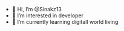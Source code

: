 - 👋 Hi, I’m @Sinakz13
- 👀 I’m interested in developer
- 🌱 I’m currently learning digitall world
living

<!---
Sinakz13/Sinakz13 is a ✨ special ✨ repository because its `README.md` (this file) appears on your GitHub profile.
You can click the Preview link to take a look at your changes.
--->
